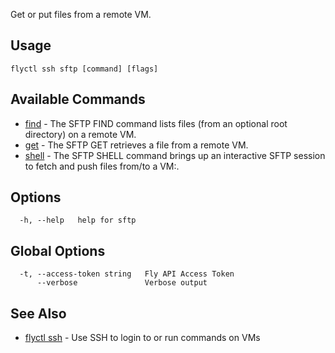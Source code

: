 Get or put files from a remote VM.

## Usage
~~~
flyctl ssh sftp [command] [flags]
~~~

## Available Commands
* [find](/docs/flyctl/ssh-sftp-find/)	 - The SFTP FIND command lists files (from an optional root directory) on a remote VM.
* [get](/docs/flyctl/ssh-sftp-get/)	 - The SFTP GET retrieves a file from a remote VM.
* [shell](/docs/flyctl/ssh-sftp-shell/)	 - The SFTP SHELL command brings up an interactive SFTP session to fetch and push files from/to a VM:.

## Options

~~~
  -h, --help   help for sftp
~~~

## Global Options

~~~
  -t, --access-token string   Fly API Access Token
      --verbose               Verbose output
~~~

## See Also

* [flyctl ssh](/docs/flyctl/ssh/)	 - Use SSH to login to or run commands on VMs

